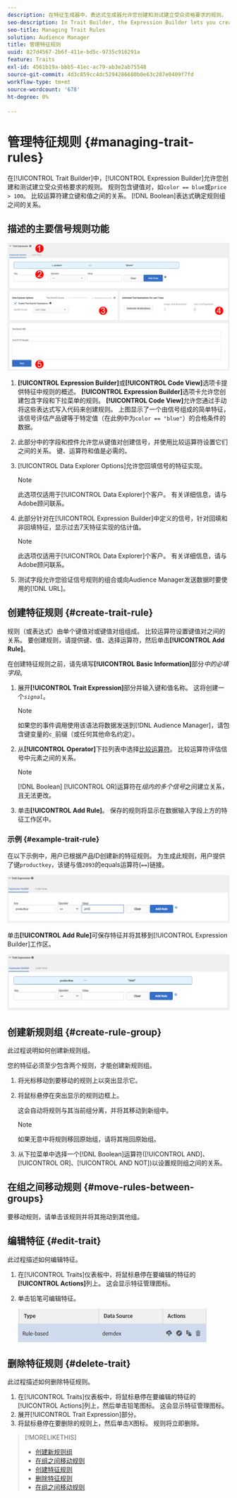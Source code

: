 ```yaml
---
description: 在特征生成器中，表达式生成器允许您创建和测试建立受众资格要求的规则。 规则由键值对组成，如“color == blue”或“price&amp；gt； 100”。 比较运算符建立键和值之间的关系。 布尔表达式确定规则组之间的关系。
seo-description: In Trait Builder, the Expression Builder lets you create and test rules that establish audience qualification requirements. Rules consist of key-value pairs such as "color == blue" or "price &gt; 100". Comparison operators establish the relationship between keys and values. Boolean expressions determine the relationship between rule groups.
seo-title: Managing Trait Rules
solution: Audience Manager
title: 管理特征规则
uuid: 827d4567-2b6f-411e-bd5c-9735c916291a
feature: Traits
exl-id: 4561b19a-bbb5-41ec-ac79-ab3e2ab75548
source-git-commit: 4d3c859cc4dc5294286680b0e63c287e0409f7fd
workflow-type: tm+mt
source-wordcount: '678'
ht-degree: 0%

---
```


# 管理特征规则 {#managing-trait-rules}

在[!UICONTROL Trait Builder]中，[!UICONTROL Expression Builder]允许您创建和测试建立受众资格要求的规则。 规则包含键值对，如`color == blue`或`price > 100`。 比较运算符建立键和值之间的关系。 [!DNL Boolean]表达式确定规则组之间的关系。

<!-- c_tb_rules.xml -->

## 描述的主要信号规则功能

![](assets/manage-trait-rules.png)

1. **[!UICONTROL Expression Builder]**&#x200B;或&#x200B;**[!UICONTROL Code View]**&#x200B;选项卡提供特征中规则的概述。 **[!UICONTROL Expression Builder]**&#x200B;选项卡允许您创建包含字段和下拉菜单的规则。 **[!UICONTROL Code View]**&#x200B;允许您通过手动将这些表达式写入代码来创建规则。 上图显示了一个由信号组成的简单特征，该信号评估产品键等于特定值（在此例中为`color == "blue"`）的合格条件的数据。

1. 此部分中的字段和控件允许您从键值对创建信号，并使用比较运算符设置它们之间的关系。 键、运算符和值是必需的。
1. [!UICONTROL Data Explorer Options]允许您回填信号的特征实现。

   >[!NOTE]
   >
   >此选项仅适用于[!UICONTROL Data Explorer]个客户。 有关详细信息，请与Adobe顾问联系。

1. 此部分针对在[!UICONTROL Expression Builder]中定义的信号，针对回填和非回填特征，显示过去7天特征实现的估计值。

   >[!NOTE]
   >
   >此选项仅适用于[!UICONTROL Data Explorer]个客户。 有关详细信息，请与Adobe顾问联系。

1. 测试字段允许您验证信号规则的组合或向Audience Manager发送数据时要使用的[!DNL URL]。

## 创建特征规则 {#create-trait-rule}

规则（或表达式）由单个键值对或键值对组组成。 比较运算符设置键值对之间的关系。 要创建规则，请提供键、值、选择运算符，然后单击&#x200B;**[!UICONTROL Add Rule]**。

<!-- t_tb_create_rules.xml -->

在创建特征规则之前，请先填写&#x200B;**[!UICONTROL Basic Information]**&#x200B;部分&#x200B;*中的必填字段*。

1. 展开&#x200B;**[!UICONTROL Trait Expression]**&#x200B;部分并输入键和值名称。 这将创建一个&#x200B;*`signal`*。

   >[!NOTE]
   >
   >如果您的事件调用使用该语法将数据发送到[!DNL Audience Manager]，请包含键变量的`c_`前缀（或任何其他命名约定）。

1. 从&#x200B;**[!UICONTROL Operator]**&#x200B;下拉列表中选择[比较运算符](../../features/traits/trait-comparison-operators.md)。 比较运算符评估信号中元素之间的关系。

   >[!NOTE]
   >
   >[!DNL Boolean] [!UICONTROL OR]运算符在&#x200B;*组内的多个信号*&#x200B;之间建立关系，且无法更改。

1. 单击&#x200B;**[!UICONTROL Add Rule]**。 保存的规则将显示在数据输入字段上方的特征工作区中。

### 示例 {#example-trait-rule}

在以下示例中，用户已根据产品ID创建新的特征规则。 为生成此规则，用户提供了键`productkey`，该键与值`2093`的equals运算符(`==`)链接。

![](assets/tb_sample_rule1.png)

单击&#x200B;**[!UICONTROL Add Rule]**&#x200B;可保存特征并将其移到[!UICONTROL Expression Builder]工作区。

![](assets/tb_sample_rule2.png)

## 创建新规则组 {#create-rule-group}

此过程说明如何创建新规则组。

<!-- t_tb_new_rule_group.xml -->

您的特征必须至少包含两个规则，才能创建新规则组。

1. 将光标移动到要移动的规则上以突出显示它。
1. 将鼠标悬停在突出显示的规则边框上。

   这会自动将规则与其当前组分离，并将其移动到新组中。

   >[!NOTE]
   >
   >如果无意中将规则移回原始组，请将其拖回原始组。

1. 从下拉菜单中选择一个[!DNL Boolean]运算符([!UICONTROL AND]、[!UICONTROL OR]、[!UICONTROL AND NOT])以设置规则组之间的关系。

## 在组之间移动规则 {#move-rules-between-groups}

要移动规则，请单击该规则并将其拖动到其他组。

## 编辑特征 {#edit-trait}

此过程描述如何编辑特征。

<!-- t_tb_edit.xml -->

1. 在[!UICONTROL Traits]仪表板中，将鼠标悬停在要编辑的特征的&#x200B;**[!UICONTROL Actions]**&#x200B;列上。 这会显示特征管理图标。
1. 单击铅笔可编辑特征。

   ![](assets/tb_edit_trait.png)

## 删除特征规则 {#delete-trait}

此过程描述如何删除特征规则。

<!-- t_tb_delete_rule.xml -->

1. 在[!UICONTROL Traits]仪表板中，将鼠标悬停在要编辑的特征的[!UICONTROL Actions]列上，然后单击铅笔图标。 这会显示特征管理图标。
1. 展开[!UICONTROL Trait Expression]部分。
1. 将鼠标悬停在要删除的规则上，然后单击X图标。 规则将立即删除。

>[!MORELIKETHIS]
>
>* [创建新规则组](../../features/traits/manage-trait-rules.md#create-rule-group)
>* [在组之间移动规则](../../features/traits/manage-trait-rules.md#move-rules-between-groups)
>* [创建特征规则](../../features/traits/manage-trait-rules.md#create-trait-rule)
>* [删除特征规则](../../features/traits/manage-trait-rules.md#delete-trait)
>* [在组之间移动规则](../../features/traits/manage-trait-rules.md#move-rules-between-groups)
